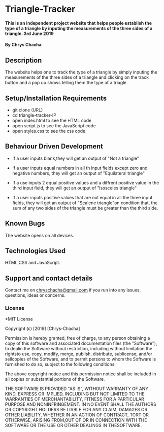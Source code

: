 # Triangle-Tracker
#### This is an independent project website that helps people establish the type of a triangle by inputing the measurements of the three sides of a triangle. 3rd June 2019
#### By **Chrys Chacha**

## Description
The website helps one to track the type of a triangle by simply inputing the measurements of the three sides of a triangle and clicking on the track button and a pop up shows telling them the type of a triagle.

## Setup/Installation Requirements
* git clone (URL)
* cd triangle-tracker-IP
* open index.html to see the HTML code
* open script.js to see the JavaScript code
* open styles.css to see the css code.

## Behaviour Driven Development
* If a user inputs blank,they will get an output of "Not a triangle"

* If a user inputs equal numbers in all th input fields except zero and negative numbers, they will get an output of "Equilateral triangle"

* If a use inputs 2 equal positive values and a diffrent positive value in the third input field, they   will get an output of "Isosceles triangle"

* If a user inputs positive values that are not equal in all the three input fields, they will get an    output of "Scalene triangle"on condition that, the sum of any two sides of the triangle must be          greater than the third side.

## Known Bugs
The website opens on all devices.

## Technologies Used
HTML,CSS and JavaScript. 
## Support and contact details
Contact me on chryschacha@gmail.com if you run into any issues, questions, ideas or concerns.  
### License
*MIT License

Copyright (c) [2019] [Chrys-Chacha]

Permission is hereby granted, free of charge, to any person obtaining a copy
of this software and associated documentation files (the "Software"), to dealin the Software without restriction, including without limitation the rightsto use, copy, modify, merge, publish, distribute, sublicense, and/or sellcopies of the Software, and to permit persons to whom the Software is
furnished to do so, subject to the following conditions:

The above copyright notice and this permission notice shall be included in all copies or substantial portions of the Software.

THE SOFTWARE IS PROVIDED "AS IS", WITHOUT WARRANTY OF ANY KIND, EXPRESS OR
IMPLIED, INCLUDING BUT NOT LIMITED TO THE WARRANTIES OF MERCHANTABILITY,
FITNESS FOR A PARTICULAR PURPOSE AND NONINFRINGEMENT. IN NO EVENT SHALL THE
AUTHORS OR COPYRIGHT HOLDERS BE LIABLE FOR ANY CLAIM, DAMAGES OR OTHER
LIABILITY, WHETHER IN AN ACTION OF CONTRACT, TORT OR OTHERWISE, ARISING FROM,OUT OF OR IN CONNECTION WITH THE SOFTWARE OR THE USE OR OTHER DEALINGS IN THESOFTWARE.

